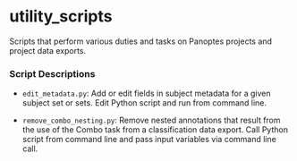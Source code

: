 # utility_scripts

Scripts that perform various duties and tasks on Panoptes projects and project
data exports.

### Script Descriptions

- `edit_metadata.py`: Add or edit fields in subject metadata for a given subject
set or sets.  Edit Python script and run from command line.

- `remove_combo_nesting.py`: Remove nested annotations that result from the use
of the Combo task from a classification data export. Call Python script from
command line and pass input variables via command line call.

